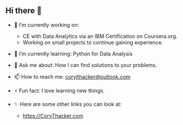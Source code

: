 ## Hi there 👋

- 🔭 I’m currently working on:
  - CE with Data Analytics via an IBM Certification on Coursera.org.
  - Working on small projects to continue gaining experience.

- 🌱 I’m currently learning: Python for Data Analysis

- 💬 Ask me about: How I can find solutions to your problems.

- 📫 How to reach me: <corylthacker@outlook.com>

- ⚡ Fun fact: I love learning new things.

- ✨ Here are some other links you can look at:
  - <https://CoryThacker.com>
<!--
**AnalystCory/AnalystCory** is a ✨ _special_ ✨ repository because its `README.md` (this file) appears on your GitHub profile.
